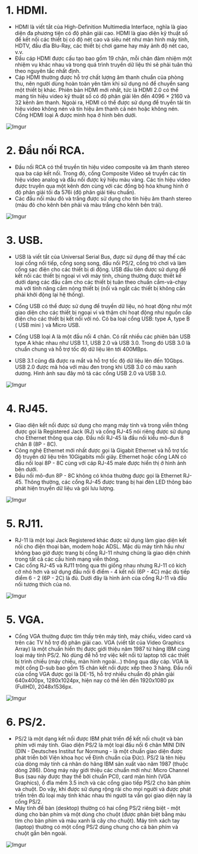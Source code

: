 # 1. HDMI.
- HDMI là viết tắt của High-Definition Multimedia Interface, nghĩa là giao diện đa phương tiện có độ phân giải cao. HDMI là giao diện kỹ thuật số để kết nối các thiết bị có độ nét cao và siêu nét như màn hình máy tính, HDTV, đầu đĩa Blu-Ray, các thiết bị chơi game hay máy ảnh độ nét cao, v.v.
- Đầu cáp HDMI được cấu tạo bao gồm 19 chân, mỗi chân đảm nhiệm một nhiệm vụ khác nhau và trong quá trình truyền dữ liệu thì sẽ phải tuân thủ theo nguyên tắc nhất định. 
- Cáp HDMI thường được hỗ trợ chất lượng âm thanh chuẩn của phòng thu, nên người dùng hoàn toàn yên tâm khi sử dụng nó để chuyển sang một thiết bị khác. Phiên bản HDMI mới nhất, tức là HDMI 2.0 có thể mang tín hiệu video kỹ thuật số có độ phân giải lên đến 4096 × 2160 và 32 kênh âm thanh. Ngoài ra, HDMI có thể được sử dụng để truyền tải tín hiệu video không nén và tín hiệu âm thanh cả nén hoặc không nén. Cổng HDMI loại A được minh họa ở hình bên dưới.

![Imgur](https://i.imgur.com/2DYLYF0.png)

# 2. Đầu nối RCA.
- Đầu nối RCA có thể truyền tín hiệu video composite và âm thanh stereo qua ba cáp kết nối. Trong đó, cổng Composite Video sẽ truyền các tín hiệu video analog và đầu nối được ký hiệu màu vàng. Các tín hiệu video được truyền qua một kênh đơn cùng với các đồng bộ hóa khung hình ở độ phân giải tối đa 576i (độ phân giải tiêu chuẩn).
- Các đầu nối màu đỏ và trắng được sử dụng cho tín hiệu âm thanh stereo (màu đỏ cho kênh bên phải và màu trắng cho kênh bên trái).

![Imgur](https://i.imgur.com/ZT83wd0.png)

# 3. USB.
- USB là viết tắt của Universal Serial Bus, được sử dụng để thay thế các loại cổng nối tiếp, cổng song song, đầu nối PS/2, cổng trò chơi và làm cổng sạc điện cho các thiết bị di động. USB đầu tiên được sử dụng để kết nối các thiết bị ngoại vi với máy tính, chúng thường được thiết kế dưới dạng các đầu cắm cho các thiết bị tuân theo chuẩn cắm-và-chạy mà với tính năng cắm nóng thiết bị (nối và ngắt các thiết bị không cần phải khởi động lại hệ thống).

- Cổng USB có thể được sử dụng để truyền dữ liệu, nó hoạt động như một giao diện cho các thiết bị ngoại vi và thậm chí hoạt động như nguồn cấp điện cho các thiết bị kết nối với nó. Có ba loại cổng USB: type A, type B ( USB mini ) và Micro USB.

- Cổng USB loại A là một đầu nối 4 chân. Có rất nhiều các phiên bản USB type A khác nhau như USB 1.1, USB 2.0 và USB 3.0. Trong đó USB 3.0 là chuẩn chung và hỗ trợ tốc độ dữ liệu lên tới 400MBps.

- USB 3.1 cũng đã được ra mắt và hỗ trợ tốc độ dữ liệu lên đến 10Gbps. USB 2.0 được mã hóa với màu đen trong khi USB 3.0 có màu xanh dương. Hình ảnh sau đây mô tả các cổng USB 2.0 và USB 3.0.

![Imgur](https://i.imgur.com/4Zq430u.png)

# 4. RJ45.
- Giao diện kết nối được sử dụng cho mạng máy tính và trong viễn thông được gọi là Registered Jack (RJ) và cổng RJ-45 nói riêng được sử dụng cho Ethernet thông qua cáp. Đầu nối RJ-45 là đầu nối kiểu mô-đun 8 chân 8 (8P - 8C).
- Công nghệ Ethernet mới nhất được gọi là Gigabit Ethernet và hỗ trợ tốc độ truyền dữ liệu trên 10Gigabits mỗi giây. Ethernet hoặc cổng LAN có đầu nối loại 8P - 8C cùng với cáp RJ-45 male được hiển thị ở hình ảnh bên dưới.
- Đầu nối mô-đun 8P - 8C không có khóa thường được gọi là Ethernet RJ-45. Thông thường, các cổng RJ-45 được trang bị hai đèn LED thông báo phát hiện truyền dữ liệu và gói lưu lượng.

![Imgur](https://i.imgur.com/g3QbBIz.png)

# 5. RJ11.
- RJ-11 là một loại Jack Registered khác được sử dụng làm giao diện kết nối cho điện thoại bàn, modem hoặc ADSL. Mặc dù máy tính hầu như không bao giờ được trang bị cổng RJ-11 nhưng chúng là giao diện chính trong tất cả các cấu hình mạng viễn thông.
- Các cổng RJ-45 và RJ11 trông qua thì giống nhau nhưng RJ-11 có kích cỡ nhỏ hơn và sử dụng đầu nối 6 điểm - 4 kết nối (6P - 4C) mặc dù tiếp điểm 6 - 2 (6P - 2C) là đủ. Dưới đây là hình ảnh của cổng RJ-11 và đầu nối tương thích của nó.

![Imgur](https://i.imgur.com/hasL4hU.png)

# 5. VGA.
- Cổng VGA thường được tìm thấy trên máy tính, máy chiếu, video card và trên các TV hỗ trợ độ phân giải cao. VGA (viết tắt của Video Graphics Array) là một chuẩn hiển thị được giới thiệu năm 1987 từ hãng IBM cùng loại máy tính PS/2. Nó dùng để hỗ trợ việc kết nối từ laptop tới các thiết bị trình chiếu (máy chiếu, màn hình ngoài...) thông qua dây cáp. VGA là một cổng D-sub bao gồm 15 chân kết nối được xếp theo 3 hàng. Đầu nối của cổng VGA được gọi là DE-15, hỗ trợ nhiều chuẩn độ phân giải 640x400px, 1280x1024px, hiện nay có thể lên đến 1920x1080 px (FullHD), 2048x1536px.

![Imgur](https://i.imgur.com/iTTHfyb.png)

# 6. PS/2.
- PS/2 là một dạng kết nối được IBM phát triển để kết nối chuột và bàn phím với máy tính. Giao diện PS/2 là một loại đầu nối 6 chân MINI DIN (DIN - Deutsches Institut fur Normung - là một chuẩn giao diện được phát triển bởi Viện khoa học về Định chuẩn của Đức). PS/2 là tên hiệu của dòng máy tính cá nhân do hãng IBM sản xuất vào năm 1987 (thuộc dòng 286). Dòng máy này giới thiệu các chuẩn mới như: Micro Channel Bus (sau này được thay thế bởi chuẩn PCI), card màn hình (VGA Graphics), ổ đĩa mềm 3.5 inch và các cổng giao tiếp PS/2 cho bàn phím và chuột. Do vậy, khi được sử dụng rộng rãi cho mọi người và được phát triển trên đủ loại máy tính khác nhau thì người ta vẫn gọi giao diện này là cổng PS/2.
- Máy tính để bàn (desktop) thường có hai cổng PS/2 riêng biệt - một dùng cho bàn phím và một dùng cho chuột (được phân biệt bằng màu tím cho bàn phím và màu xanh lá cây cho chuột). Máy tính xách tay (laptop) thường có một cổng PS/2 dùng chung cho cả bàn phím và chuột gắn bên ngoài.

![Imgur](https://i.imgur.com/34Lgnc5.png)
